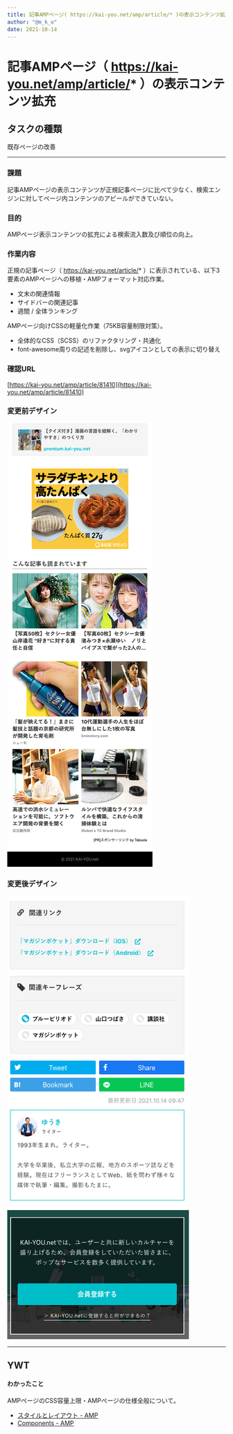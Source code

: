 ```yaml
---
title: 記事AMPページ( https://kai-you.net/amp/article/* )の表示コンテンツ拡充
author: "@m_k_o"
date: 2021-10-14
---
```


# 記事AMPページ（ https://kai-you.net/amp/article/* ）の表示コンテンツ拡充

## タスクの種類

既存ページの改善


---

### 課題

記事AMPページの表示コンテンツが正規記事ページに比べて少なく、検索エンジンに対してページ内コンテンツのアピールができていない。


### 目的

AMPページ表示コンテンツの拡充による検索流入数及び順位の向上。


### 作業内容

正規の記事ページ（ https://kai-you.net/article/* ）に表示されている、以下3要素のAMPページへの移植・AMPフォーマット対応作業。
- 文末の関連情報
- サイドバーの関連記事
- 週間 / 全体ランキング


AMPページ向けCSSの軽量化作業（75KB容量制限対策）。
- 全体的なCSS（SCSS）のリファクタリング・共通化
- font-awesome周りの記述を削除し、svgアイコンとしての表示に切り替え

### 確認URL

[https://kai-you.net/amp/article/81410](https://kai-you.net/amp/article/81410)


### 変更前デザイン

![AMPページ変更前](./images/20211014-1.png)


### 変更後デザイン

![AMPページ変更後](./images/20211014-2.png)


---

## YWT

#### わかったこと

AMPページのCSS容量上限・AMPページの仕様全般について。
- [スタイルとレイアウト - AMP](https://amp.dev/ja/documentation/guides-and-tutorials/develop/style_and_layout/)
- [Components - AMP](https://amp.dev/ja/documentation/components/)